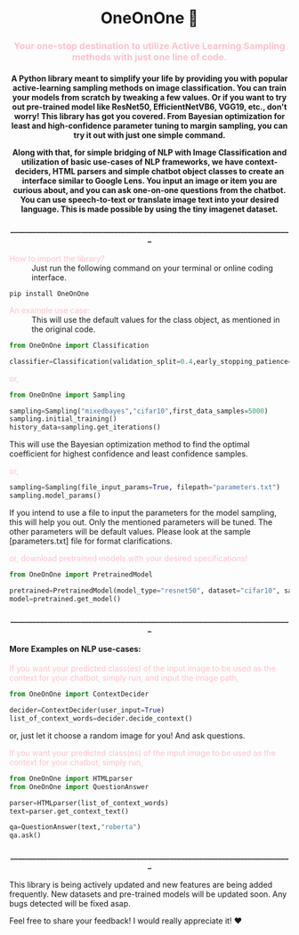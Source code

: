 
<h1 align="center">OneOnOne 🎈</h1>
<p>
  <a href="https://pypi.org/project/OneOnOne/0.6896/" target="_blank">
  </a>
</p>

<h3 align="center"><span style="color:#FFC0CB">Your one-stop destination to utilize Active Learning Sampling methods with just one line of code.</span></h3>

<h4 align="center">
A Python library meant to simplify your life by providing you with popular active-learning sampling methods on image classification. You can train your models from scratch by tweaking a few values. Or if you want to try out pre-trained model like ResNet50, EfficientNetVB6, VGG19, etc., don't worry! This library has got you covered. From Bayesian optimization for least and high-confidence parameter tuning to margin sampling, you can try it out with just one simple command.



Along with that, for simple bridging of NLP with Image Classification and utilization of basic use-cases of NLP frameworks, we have context-deciders, HTML parsers and simple chatbot object classes to create an interface similar to Google Lens. You input an image or item you are curious about, and you can ask one-on-one questions from the chatbot. You can use speech-to-text or translate image text into your desired language. This is made possible by using the tiny imagenet dataset.
</h4>

<h4 align="center">____________________________________________________________________________</h4>

<dl>
  <dt><span style="color:#FFC0CB">How to import the library?</span></dt>
    <dd>Just run the following command on your terminal or online coding interface.
</dd>
</dl>

```
pip install OneOnOne
```


<dl>
  <dt><span style="color:#FFC0CB">An example use case:</span>
    <dd>This will use the default values for the class object, as mentioned in the original code.
</dd>
</dl>

```python
from OneOnOne import Classification

classifier=Classification(validation_split=0.4,early_stopping_patience=20)
```

<dl>
  <dt><span style="color:#FFC0CB">or,</span>
</dl>

```python
from OneOnOne import Sampling

sampling=Sampling("mixedbayes","cifar10",first_data_samples=5000)
sampling.initial_training()
history_data=sampling.get_iterations()
```

This will use the Bayesian optimization method to find the optimal coefficient for highest confidence and least confidence samples.


<dl>
  <dt><span style="color:#FFC0CB">or,</span>
</dl>

```python
sampling=Sampling(file_input_params=True, filepath="parameters.txt")
sampling.model_params()
```

If you intend to use a file to input the parameters for the model sampling, this will help you out. Only the mentioned parameters will be tuned. The other parameters will be default values. Please look at the sample [parameters.txt] file for format clarifications.



<dl>
  <dt><span style="color:#FFC0CB">or, download pretrained models with your desired specifications!</span>
</dl>

```python
from OneOnOne import PretrainedModel

pretrained=PretrainedModel(model_type="resnet50", dataset="cifar10", samplingtype="leastconfidence")
model=pretrained.get_model()
```

<h4 align="center">____________________________________________________________________________</h4>


<h4>More Examples on NLP use-cases:</h4>

<dl>
  <dt><span style="color:#FFC0CB">If you want your predicted class(es) of the input image to be used as the context for your chatbot, simply run, and input the image path, </span>
</dl>

```python
from OneOnOne import ContextDecider

decider=ContextDecider(user_input=True)
list_of_context_words=decider.decide_context()
```
or, just let it choose a random image for you! And ask questions.

<dl>
  <dt><span style="color:#FFC0CB">If you want your predicted class(es) of the input image to be used as the context for your chatbot, simply run, </span>
</dl>

```python
from OneOnOne import HTMLparser
from OneOnOne import QuestionAnswer

parser=HTMLparser(list_of_context_words)
text=parser.get_context_text()

qa=QuestionAnswer(text,"roberta")
qa.ask()
```


<h4 align="center">____________________________________________________________________________</h4>


This library is being actively updated and new features are being added frequently. New datasets and pre-trained models will be updated soon. Any bugs detected will be fixed asap.

Feel free to share your feedback! I would really appreciate it! ❤️️

